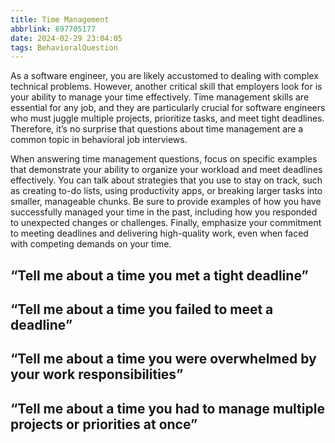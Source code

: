 ```yaml
---
title: Time Management
abbrlink: 697705177
date: 2024-02-29 23:04:05
tags: BehavioralQuestion
---
```

As a software engineer, you are likely accustomed to dealing with complex technical problems. However, another critical skill that employers look for is your ability to manage your time effectively. Time management skills are essential for any job, and they are particularly crucial for software engineers who must juggle multiple projects, prioritize tasks, and meet tight deadlines. Therefore, it’s no surprise that questions about time management are a common topic in behavioral job interviews.

When answering time management questions, focus on specific examples that demonstrate your ability to organize your workload and meet deadlines effectively. You can talk about strategies that you use to stay on track, such as creating to-do lists, using productivity apps, or breaking larger tasks into smaller, manageable chunks. Be sure to provide examples of how you have successfully managed your time in the past, including how you responded to unexpected changes or challenges. Finally, emphasize your commitment to meeting deadlines and delivering high-quality work, even when faced with competing demands on your time.
<!--more-->

## “Tell me about a time you met a tight deadline”

## “Tell me about a time you failed to meet a deadline”

## “Tell me about a time you were overwhelmed by your work responsibilities”

## “Tell me about a time you had to manage multiple projects or priorities at once”
